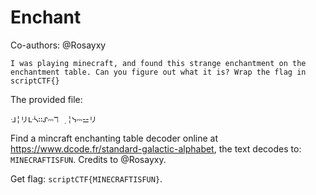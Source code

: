 # Enchant

Co-authors: @Rosayxy

```
I was playing minecraft, and found this strange enchantment on the enchantment table. Can you figure out what it is? Wrap the flag in scriptCTF{}
```

The provided file:

```
ᒲ╎リᒷᓵ∷ᔑ⎓ℸ ̣ ╎ᓭ⎓⚍リ
```

Find a mincraft enchanting table decoder online at <https://www.dcode.fr/standard-galactic-alphabet>, the text decodes to: `MINECRAFTISFUN`. Credits to @Rosayxy.

Get flag: `scriptCTF{MINECRAFTISFUN}`.
